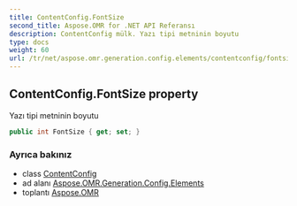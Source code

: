 ```yaml
---
title: ContentConfig.FontSize
second_title: Aspose.OMR for .NET API Referansı
description: ContentConfig mülk. Yazı tipi metninin boyutu
type: docs
weight: 60
url: /tr/net/aspose.omr.generation.config.elements/contentconfig/fontsize/
---
```

## ContentConfig.FontSize property

Yazı tipi metninin boyutu

```csharp
public int FontSize { get; set; }
```

### Ayrıca bakınız

* class [ContentConfig](../)
* ad alanı [Aspose.OMR.Generation.Config.Elements](../../contentconfig/)
* toplantı [Aspose.OMR](../../../)


